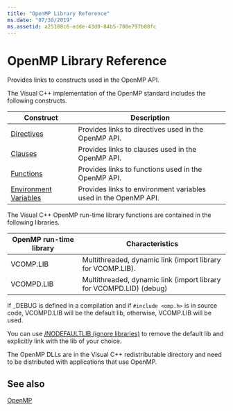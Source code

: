 ```yaml
---
title: "OpenMP Library Reference"
ms.date: "07/30/2019"
ms.assetid: a25188c6-edde-43d0-84b5-780e797b08fc
---
```

# OpenMP Library Reference

Provides links to constructs used in the OpenMP API.

The Visual C++ implementation of the OpenMP standard includes the following constructs.

|Construct|Description|
|---------------|-----------------|
|[Directives](openmp-directives.md)|Provides links to directives used in the OpenMP API.|
|[Clauses](openmp-clauses.md)|Provides links to clauses used in the OpenMP API.|
|[Functions](openmp-functions.md)|Provides links to functions used in the OpenMP API.|
|[Environment Variables](openmp-environment-variables.md)|Provides links to environment variables used in the OpenMP API.|

The Visual C++ OpenMP run-time library functions are contained in the following libraries.

|OpenMP run-time library|Characteristics|
|------------------------------|---------------------|
|VCOMP.LIB|Multithreaded, dynamic link (import library for VCOMP.LIB).|
|VCOMPD.LIB|Multithreaded, dynamic link (import library for VCOMPD.LID) (debug)|

If _DEBUG is defined in a compilation and if `#include <omp.h>` is in source code, VCOMPD.LIB will be the default lib, otherwise, VCOMP.LIB will be used.

You can use [/NODEFAULTLIB (ignore libraries)](../../../build/reference/nodefaultlib-ignore-libraries.md) to remove the default lib and explicitly link with the lib of your choice.

The OpenMP DLLs are in the Visual C++ redistributable directory and need to be distributed with applications that use OpenMP.

## See also

[OpenMP](../../../parallel/openmp/openmp-in-visual-cpp.md)
